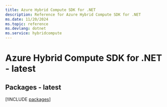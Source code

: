 ```yaml
---
title: Azure Hybrid Compute SDK for .NET
description: Reference for Azure Hybrid Compute SDK for .NET
ms.date: 11/20/2024
ms.topic: reference
ms.devlang: dotnet
ms.service: hybridcompute
---
```

# Azure Hybrid Compute SDK for .NET - latest
## Packages - latest
[!INCLUDE [packages](hybrid-compute-index.md)]